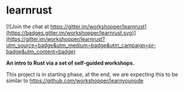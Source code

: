# learnrust

[![Join the chat at https://gitter.im/workshopper/learnrust](https://badges.gitter.im/workshopper/learnrust.svg)](https://gitter.im/workshopper/learnrust?utm_source=badge&utm_medium=badge&utm_campaign=pr-badge&utm_content=badge)

**An intro to Rust via a set of self-guided workshops.**

This project is in starting phase, at the end, we are expecting this to be similar to https://github.com/workshopper/learnyounode
